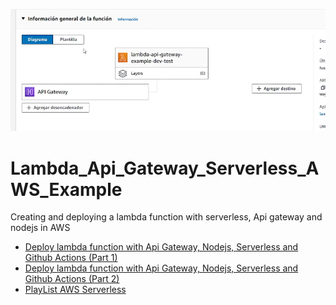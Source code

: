 ![Index app](https://github.com/andresWeitzel/Lambda_Api_Gateway_Serverless_AWS_Example/blob/master/doc/assets/img/img.png)

# Lambda_Api_Gateway_Serverless_AWS_Example
Creating and deploying a lambda function with serverless, Api gateway and nodejs in AWS

* [Deploy lambda function with Api Gateway, Nodejs, Serverless and Github Actions (Part 1) ](https://www.youtube.com/watch?v=stxuJTJGmbo&ab_channel=Andr%C3%A9sWeitzel%5B.archivo%5D)
* [Deploy lambda function with Api Gateway, Nodejs, Serverless and Github Actions (Part 2) ](https://www.youtube.com/watch?v=51u6wJS3hvs&ab_channel=Andr%C3%A9sWeitzel%5B.archivo%5D)
* [PlayList AWS Serverless](https://www.youtube.com/playlist?list=PLCl11UFjHurBhSQCwGDw7uDd2yAu5tVsV)

